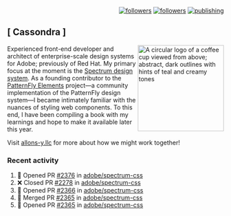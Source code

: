 <p align="right"><a rel="me" href="https://front-end.social/@castastrophe">
    <img alt="followers" title="Follow me on Mastodon" src="https://img.shields.io/mastodon/follow/109297102751309835?domain=https%3A%2F%2Ffront-end.social&label=Follow&logo=mastodon&logoColor=white&style=for-the-badge&labelColor=008080&color=006969"/></a>
  <a href="https://codepen.io/castastrophe/">
    <img alt="followers" title="Follow me on CodePen" src="https://img.shields.io/badge/16-1?color=640464&labelColor=7c007c&style=for-the-badge&logo=codepen&label=Follow"/></a>
<a href="https://castastrophe.medium.com/">
    <img alt="publishing" title="View articles on Medium" src="https://img.shields.io/badge/107-1?color=666&labelColor=444&label=subscribe&logo=medium&logoColor=white&style=for-the-badge"/></a>
</p>

## [&nbsp;Cassondra&nbsp;]

<img align="right" src="https://github-production-user-asset-6210df.s3.amazonaws.com/1840295/253016758-ba468774-1cd3-42c2-8f43-947b5eeb5edf.png" height="200" alt="A circular logo of a coffee cup viewed from above; abstract, dark outlines with hints of teal and creamy tones">

Experienced front-end developer and architect of enterprise-scale design systems for Adobe; previously of Red Hat. My primary focus at the moment is the [Spectrum design system](https://github.com/adobe/spectrum-css). As a founding contributor to the [PatternFly&nbsp;Elements](https://github.com/patternfly/patternfly-elements) project&mdash;a community implementation of the PatternFly design system&mdash;I became intimately familiar with the nuances of styling web components. To this end, I have been compiling a book with my learnings and hope to make it available later this year.

Visit [allons-y.llc](http://allons-y.llc/) for more about how we might work together!

### Recent activity

<!--START_SECTION:activity-->
1. 💪 Opened PR [#2376](https://github.com/adobe/spectrum-css/pull/2376) in [adobe/spectrum-css](https://github.com/adobe/spectrum-css)
2. ❌ Closed PR [#2278](https://github.com/adobe/spectrum-css/pull/2278) in [adobe/spectrum-css](https://github.com/adobe/spectrum-css)
3. 💪 Opened PR [#2366](https://github.com/adobe/spectrum-css/pull/2366) in [adobe/spectrum-css](https://github.com/adobe/spectrum-css)
4. 🎉 Merged PR [#2365](https://github.com/adobe/spectrum-css/pull/2365) in [adobe/spectrum-css](https://github.com/adobe/spectrum-css)
5. 💪 Opened PR [#2365](https://github.com/adobe/spectrum-css/pull/2365) in [adobe/spectrum-css](https://github.com/adobe/spectrum-css)
<!--END_SECTION:activity-->
